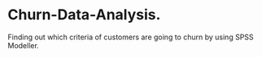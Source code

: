 # Churn-Data-Analysis.
Finding out which criteria of customers are going to churn by using SPSS Modeller.
